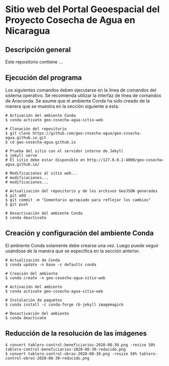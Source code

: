 # Sitio web del Portal Geoespacial del Proyecto Cosecha de Agua en Nicaragua

## Descripción general
Este repositorio contiene ...

## Ejecución del programa
Los siguientes comandos deben ejecutarse en la línea de comandos del sistema operativo. Se recomienda utilizar la interfaz de línea de comandos de Anaconda. Se asume que el ambiente Conda ha sido creado de la manera que se muestra en la sección siguiente a esta.
```shell
# Activación del ambiente Conda
$ conda activate geo-cosecha-agua-sitio-web

# Clonación del repositorio
$ git clone https://github.com/geo-cosecha-agua/geo-cosecha-agua.github.io.git
$ cd geo-cosecha-agua.github.io

# Prueba del sitio con el servidor interno de Jekyll
$ jekyll serve
# El sitio debe estar disponible en http://127.0.0.1:4000/geo-cosecha-agua.github.io/

# Modificaciones al sitio web...
# modificaciones...
# modificaciones...

# Actualización del repositorio y de los archivos GeoJSON generados
$ git add .
$ git commit -m "Comentario apropiado para reflejar los cambios"
$ git push

# Desactivación del ambiente Conda
$ conda deactivate
```

## Creación y configuración del ambiente Conda
El ambiente Conda solamente debe crearse una vez. Luego puede seguir usándose de la manera que se especifica en la sección anterior.
```shell
# Actualización de Conda
$ conda update -n base -c defaults conda

# Creación del ambiente
$ conda create -n geo-cosecha-agua-sitio-web

# Activación del ambiente
$ conda activate geo-cosecha-agua-sitio-web

# Instalación de paquetes
$ conda install -c conda-forge rb-jekyll imagemagick

# Desactivación del ambiente
$ conda deactivate
```

## Reducción de la resolución de las imágenes
```shell
$ convert tablero-control-beneficiarios-2020-08-30.png -resize 50% tablero-control-beneficiarios-2020-08-30-reducido.png
$ convert tablero-control-obras-2020-08-30.png -resize 50% tablero-control-obras-2020-08-30-reducido.png
```
